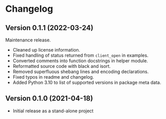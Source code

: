 # Changelog

## Version 0.1.1 (2022-03-24)

Maintenance release.

* Cleaned up license information.
* Fixed handling of status returned from `client_open` in examples.
* Converted comments into function docstrings in helper module.
* Reformatted source code with black and isort.
* Removed superfluous shebang lines and encoding declarations.
* Fixed typos in readme and changelog.
* Added Python 3.10 to list of supported versions in package meta data.

## Version 0.1.0 (2021-04-18)

* Initial release as a stand-alone project
